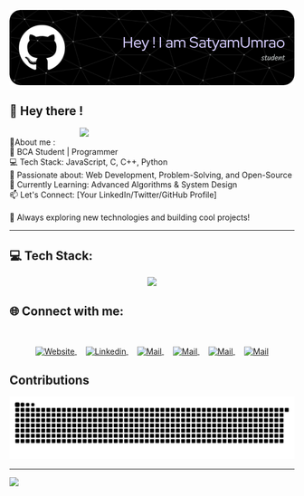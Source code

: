 ![Header](./github-header-image.png)


## 👋 Hey there ! 
<img align="right" margin="20px" width="380px" src="https://user-images.githubusercontent.com/74038190/225813708-98b745f2-7d22-48cf-9150-083f1b00d6c9.gif"> <br>
💫About me :<br>🚀 BCA Student | Programmer<br>💻 Tech Stack: JavaScript, C, C++, Python<br>🔧 Passionate about: Web Development, Problem-Solving, and Open-Source<br>📌 Currently Learning: Advanced Algorithms & System Design<br>📫 Let's Connect: [Your LinkedIn/Twitter/GitHub Profile]<br><br>🌱 Always exploring new technologies and building cool projects!

<hr>


## 💻 Tech Stack: 
<p align="center"> <img src="https://skillicons.dev/icons?i=html,css,tailwind,js,c,cpp,py,git,github,githubactions,vscode,vercel,netlify,figma,aws,linux,arch" /> </p>

## 🌐 Connect with me:
<br>
<p align="center">
  <a href="https://instagram.com/s.a.t.y.a.m_84">
    <img align="center" src="https://cdn.worldvectorlogo.com/logos/instagram-2016-6.svg" width="50" height="50" alt="Website"/>
  </a>
  &nbsp;&nbsp;&nbsp;
  <a href="https://in.linkedin.com/in/satyam-umrao">
    <img align="center" src="https://cdn.worldvectorlogo.com/logos/linkedin-icon-3.svg" width="50" height="50" alt="Linkedin"/>
  </a>
  &nbsp;&nbsp;&nbsp;
  <a href="https://pin.it/49B6UBltq">
    <img align="center" src="https://cdn.worldvectorlogo.com/logos/pinterest-3.svg" width="55" height="50" alt="Mail" />
  </a>
  &nbsp;&nbsp;&nbsp;
  <a href="https://www.quora.com/profile/Satyam-Umrao-4">
    <img align="center" src="https://cdn.worldvectorlogo.com/logos/quora-logo-2015.svg" width="55" height="50" alt="Mail" />
  </a>
  &nbsp;&nbsp;&nbsp;
  <a href="https://x.com/SatyamUmrao_?t=lE07xwkYqjQ13boA9p9f2Q&s=09">
    <img align="center" src="https://cdn.worldvectorlogo.com/logos/twitter-logo-2.svg" width="55" height="50" alt="Mail" />
  </a>
  &nbsp;&nbsp;&nbsp;
  <a href="mailto:satyamumrao11225@gmail.com">
    <img align="center" src="https://cdn.worldvectorlogo.com/logos/official-gmail-icon-2020-.svg" width="55" height="50" alt="Mail" />
  </a>
</p>
 
## Contributions
<picture>
  <source media="(prefers-color-scheme: dark)" srcset="https://raw.githubusercontent.com/satyam-umrao/satyam-umrao/output/github-contribution-grid-snake-dark.svg">
  <source media="(prefers-color-scheme: light)" srcset="https://raw.githubusercontent.com/satyam-umrao/satyam-umrao/output/github-contribution-grid-snake.svg">
  <img alt="github contribution grid snake animation" src="https://raw.githubusercontent.com/satyam-umrao/satyam-umrao/output/github-contribution-grid-snake.svg">
</picture>

---
[![](https://visitcount.itsvg.in/api?id=satyam-umrao&icon=0&color=0)](https://visitcount.itsvg.in)
